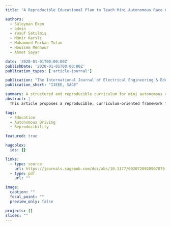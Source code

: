 ```yaml
---
title: "A Reproducible Educational Plan to Teach Mini Autonomous Race Car Programming"

authors:
  - Süleyman Eken
  - admin
  - Yusuf Satılmış
  - Münir Karslı
  - Muhammed Furkan Tufan
  - Houssem Menhour
  - Ahmet Sayar

date: '2020-01-01T00:00:00Z'
publishDate: '2020-01-01T00:00:00Z'
publication_types: ['article-journal']

publication: "The International Journal of Electrical Engineering & Education"
publication_short: "IJEEE, SAGE"

summary: A structured and reproducible curriculum for mini autonomous race car programming.
abstract: |
  This article proposes a reproducible, curriculum-oriented framework for teaching programming of mini autonomous race cars, covering course design, hardware/software setup, and assessment practices.

tags:
  - Education
  - Autonomous Driving
  - Reproducibility

featured: true

hugoblox:
  ids: {}

links:
  - type: source
    url: https://journals.sagepub.com/doi/abs/10.1177/0020720920907879
  - type: pdf
    url: ""

image:
  caption: ""
  focal_point: ""
  preview_only: false

projects: []
slides: ""
---
```

